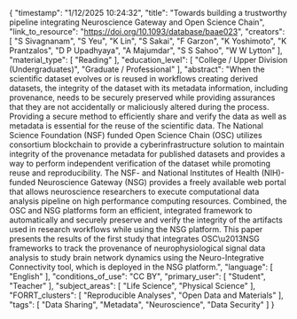 {
    "timestamp": "1/12/2025 10:24:32",
    "title": "Towards building a trustworthy pipeline integrating Neuroscience Gateway and Open Science Chain",
    "link_to_resource": "https://doi.org/10.1093/database/baae023",
    "creators": [
        "S Sivagnanam",
        "S Yeu",
        "K Lin",
        "S Sakai",
        "F Garzon",
        "K Yoshimoto",
        "K Prantzalos",
        "D P Upadhyaya",
        "A Majumdar",
        "S S Sahoo",
        "W W Lytton"
    ],
    "material_type": [
        "Reading"
    ],
    "education_level": [
        "College / Upper Division (Undergraduates)",
        "Graduate / Professional"
    ],
    "abstract": "When the scientific dataset evolves or is reused in workflows creating derived datasets, the integrity of the dataset with its metadata information, including provenance, needs to be securely preserved while providing assurances that they are not accidentally or maliciously altered during the process. Providing a secure method to efficiently share and verify the data as well as metadata is essential for the reuse of the scientific data. The National Science Foundation (NSF) funded Open Science Chain (OSC) utilizes consortium blockchain to provide a cyberinfrastructure solution to maintain integrity of the provenance metadata for published datasets and provides a way to perform independent verification of the dataset while promoting reuse and reproducibility. The NSF- and National Institutes of Health (NIH)-funded Neuroscience Gateway (NSG) provides a freely available web portal that allows neuroscience researchers to execute computational data analysis pipeline on high performance computing resources. Combined, the OSC and NSG platforms form an efficient, integrated framework to automatically and securely preserve and verify the integrity of the artifacts used in research workflows while using the NSG platform. This paper presents the results of the first study that integrates OSC\u2013NSG frameworks to track the provenance of neurophysiological signal data analysis to study brain network dynamics using the Neuro-Integrative Connectivity tool, which is deployed in the NSG platform.",
    "language": [
        "English"
    ],
    "conditions_of_use": "CC BY",
    "primary_user": [
        "Student",
        "Teacher"
    ],
    "subject_areas": [
        "Life Science",
        "Physical Science"
    ],
    "FORRT_clusters": [
        "Reproducible Analyses",
        "Open Data and Materials"
    ],
    "tags": [
        "Data Sharing",
        "Metadata",
        "Neuroscience",
        "Data Security"
    ]
}